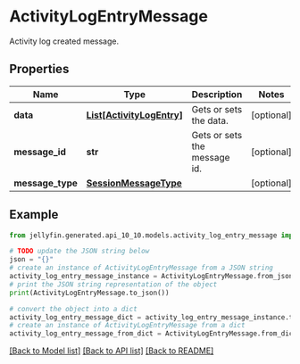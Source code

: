 # ActivityLogEntryMessage

Activity log created message.

## Properties

Name | Type | Description | Notes
------------ | ------------- | ------------- | -------------
**data** | [**List[ActivityLogEntry]**](ActivityLogEntry.md) | Gets or sets the data. | [optional] 
**message_id** | **str** | Gets or sets the message id. | [optional] 
**message_type** | [**SessionMessageType**](SessionMessageType.md) |  | [optional] 

## Example

```python
from jellyfin.generated.api_10_10.models.activity_log_entry_message import ActivityLogEntryMessage

# TODO update the JSON string below
json = "{}"
# create an instance of ActivityLogEntryMessage from a JSON string
activity_log_entry_message_instance = ActivityLogEntryMessage.from_json(json)
# print the JSON string representation of the object
print(ActivityLogEntryMessage.to_json())

# convert the object into a dict
activity_log_entry_message_dict = activity_log_entry_message_instance.to_dict()
# create an instance of ActivityLogEntryMessage from a dict
activity_log_entry_message_from_dict = ActivityLogEntryMessage.from_dict(activity_log_entry_message_dict)
```
[[Back to Model list]](README.md#documentation-for-models) [[Back to API list]](README.md#documentation-for-api-endpoints) [[Back to README]](README.md)


